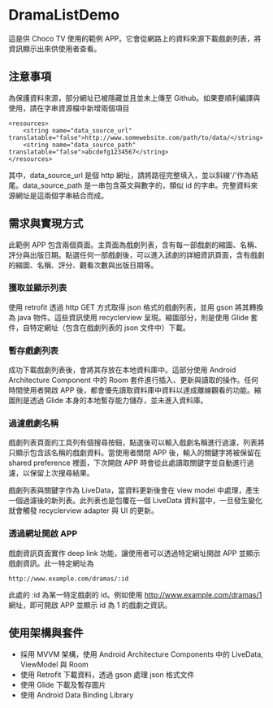 # DramaListDemo
這是供 Choco TV 使用的範例 APP。它會從網路上的資料來源下載戲劇列表，將資訊顯示出來供使用者查看。

## 注意事項
為保護資料來源，部分網址已被隱藏並且並未上傳至 Github。如果要順利編譯與使用，請在字串資源檔中新增兩個項目
```
<resources>
    <string name="data_source_url" translatable="false">http://www.somewebsite.com/path/to/data/</string>
    <string name="data_source_path" translatable="false">abcdefg1234567</string>
</resources>
```
其中，data_source_url 是個 http 網址，請將路徑完整填入，並以斜線'/'作為結尾。data_source_path 是一串包含英文與數字的，類似 id 的字串。完整資料來源網址是這兩個字串結合而成。

## 需求與實現方式
此範例 APP 包含兩個頁面。主頁面為戲劇列表，含有每一部戲劇的縮圖、名稱、評分與出版日期。點選任何一部戲劇後，可以進入該劇的詳細資訊頁面，含有戲劇的縮圖、名稱、評分、觀看次數與出版日期等。

### 獲取並顯示列表
使用 retrofit 透過 http GET 方式取得 json 格式的戲劇列表，並用 gson 將其轉換為 java 物件。這些資訊使用 recyclerview 呈現。縮圖部分，則是使用 Glide 套件，自特定網址（包含在戲劇列表的 json 文件中）下載。

### 暫存戲劇列表
成功下載戲劇列表後，會將其存放在本地資料庫中。這部分使用 Android Architecture Component 中的 Room 套件進行插入、更新與讀取的操作。任何時間使用者開啟 APP 後，都會優先讀取資料庫中資料以達成離線觀看的功能。縮圖則是透過 Glide 本身的本地暫存能力儲存，並未進入資料庫。

### 過濾戲劇名稱
戲劇列表頁面的工具列有個搜尋按鈕，點選後可以輸入戲劇名稱進行過濾，列表將只顯示包含該名稱的戲劇資料。當使用者關閉 APP 後，輸入的關鍵字將被保留在 shared preference 裡面，下次開啟 APP 時會從此處讀取關鍵字並自動進行過濾，以保留上次搜尋結果。

戲劇列表與關鍵字作為 LiveData，當資料更新後會在 view model 中處理，產生一個過濾後的新列表。此列表也是包覆在一個 LiveData 資料當中，一旦發生變化就會觸發 recyclerview adapter 與 UI 的更新。

### 透過網址開啟 APP
戲劇資訊頁面實作 deep link 功能，讓使用者可以透過特定網址開啟 APP 並顯示戲劇資訊。此一特定網址為
```
http://www.example.com/dramas/:id
```
此處的 :id 為某一特定戲劇的 id。例如使用 http://www.example.com/dramas/1 網址，即可開啟 APP 並顯示 id 為 1 的戲劇之資訊。

## 使用架構與套件
* 採用 MVVM 架構，使用 Android Architecture Components 中的 LiveData, ViewModel 與 Room
* 使用 Retrofit 下載資料，透過 gson 處理 json 格式文件
* 使用 Glide 下載及暫存圖片
* 使用 Android Data Binding Library
